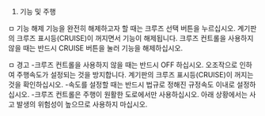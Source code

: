 1. 기능 및 주행


ㅁ 기능 해제
기능을 완전히 해제하고자 할 때는 크루즈 선택 버튼을 누르십시오.
계기판의 크루즈 표시등(CRUISE)이 꺼지면서 기능이 해제됩니다.
크루즈 컨트롤을 사용하지 않을 때는 반드시 CRUISE 버튼을 눌러 기능을 해제하십시오.


ㅁ 경고
-크루즈 컨트롤을 사용하지 않을 때는 반드시 OFF 하십시오.
오조작으로 인하여 주행속도가 설정되는 것을 방지합니다.
계기판의 크루즈 표시등(CRUISE)이 꺼지는 것을 확인하십시오.
-속도를 설정할 때는 반드시 법규로 정해진 규정속도 이내로 설정하십시오.
-크루즈 컨트롤은 주행이 원활한 도로에서만 사용하십시오.
아래 상황에서는 사고 발생의 위험성이 높으므로 사용하지 마십시오.
